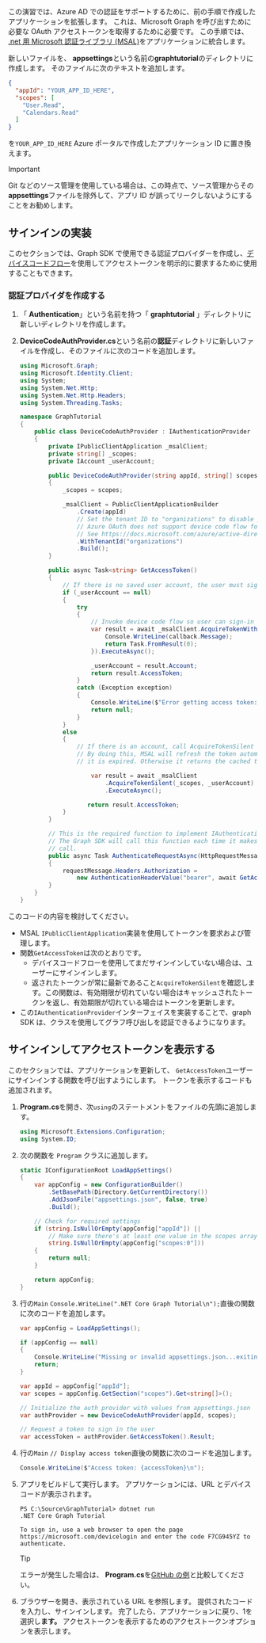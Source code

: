 <!-- markdownlint-disable MD002 MD041 -->

この演習では、Azure AD での認証をサポートするために、前の手順で作成したアプリケーションを拡張します。 これは、Microsoft Graph を呼び出すために必要な OAuth アクセストークンを取得するために必要です。 この手順では、 [.net 用 Microsoft 認証ライブラリ (MSAL)](https://github.com/AzureAD/microsoft-authentication-library-for-dotnet)をアプリケーションに統合します。

新しいファイルを、 **appsettings**という名前の**graphtutorial**のディレクトリに作成します。 そのファイルに次のテキストを追加します。

```json
{
  "appId": "YOUR_APP_ID_HERE",
  "scopes": [
    "User.Read",
    "Calendars.Read"
  ]
}
```

を`YOUR_APP_ID_HERE` Azure ポータルで作成したアプリケーション ID に置き換えます。

> [!IMPORTANT]
> Git などのソース管理を使用している場合は、この時点で、ソース管理からその**appsettings**ファイルを除外して、アプリ ID が誤ってリークしないようにすることをお勧めします。

## <a name="implement-sign-in"></a>サインインの実装

このセクションでは、Graph SDK で使用できる認証プロバイダーを作成し、[デバイスコードフロー](https://docs.microsoft.com/azure/active-directory/develop/v2-oauth2-device-code)を使用してアクセストークンを明示的に要求するために使用することもできます。

### <a name="create-an-authentication-provider"></a>認証プロバイダを作成する

1. 「 **Authentication**」という名前を持つ「 **graphtutorial** 」ディレクトリに新しいディレクトリを作成します。
1. **DeviceCodeAuthProvider.cs**という名前の**認証**ディレクトリに新しいファイルを作成し、そのファイルに次のコードを追加します。

    ```csharp
    using Microsoft.Graph;
    using Microsoft.Identity.Client;
    using System;
    using System.Net.Http;
    using System.Net.Http.Headers;
    using System.Threading.Tasks;

    namespace GraphTutorial
    {
        public class DeviceCodeAuthProvider : IAuthenticationProvider
        {
            private IPublicClientApplication _msalClient;
            private string[] _scopes;
            private IAccount _userAccount;

            public DeviceCodeAuthProvider(string appId, string[] scopes)
            {
                _scopes = scopes;

                _msalClient = PublicClientApplicationBuilder
                    .Create(appId)
                    // Set the tenant ID to "organizations" to disable personal accounts
                    // Azure OAuth does not support device code flow for personal accounts
                    // See https://docs.microsoft.com/azure/active-directory/develop/v2-oauth2-device-code
                    .WithTenantId("organizations")
                    .Build();
            }

            public async Task<string> GetAccessToken()
            {
                // If there is no saved user account, the user must sign-in
                if (_userAccount == null)
                {
                    try
                    {
                        // Invoke device code flow so user can sign-in with a browser
                        var result = await _msalClient.AcquireTokenWithDeviceCode(_scopes, callback => {
                            Console.WriteLine(callback.Message);
                            return Task.FromResult(0);
                        }).ExecuteAsync();

                        _userAccount = result.Account;
                        return result.AccessToken;
                    }
                    catch (Exception exception)
                    {
                        Console.WriteLine($"Error getting access token: {exception.Message}");
                        return null;
                    }
                }
                else
                {
                    // If there is an account, call AcquireTokenSilent
                    // By doing this, MSAL will refresh the token automatically if
                    // it is expired. Otherwise it returns the cached token.

                        var result = await _msalClient
                            .AcquireTokenSilent(_scopes, _userAccount)
                            .ExecuteAsync();

                       return result.AccessToken;
                }
            }

            // This is the required function to implement IAuthenticationProvider
            // The Graph SDK will call this function each time it makes a Graph
            // call.
            public async Task AuthenticateRequestAsync(HttpRequestMessage requestMessage)
            {
                requestMessage.Headers.Authorization =
                    new AuthenticationHeaderValue("bearer", await GetAccessToken());
            }
        }
    }
    ```

このコードの内容を検討してください。

- MSAL `IPublicClientApplication`実装を使用してトークンを要求および管理します。
- 関数`GetAccessToken`は次のとおりです。
  - デバイスコードフローを使用してまだサインインしていない場合は、ユーザーにサインインします。
  - 返されたトークンが常に最新であること`AcquireTokenSilent`を確認します。この関数は、有効期限が切れていない場合はキャッシュされたトークンを返し、有効期限が切れている場合はトークンを更新します。
- この`IAuthenticationProvider`インターフェイスを実装することで、graph SDK は、クラスを使用してグラフ呼び出しを認証できるようになります。

## <a name="sign-in-and-display-the-access-token"></a>サインインしてアクセストークンを表示する

このセクションでは、アプリケーションを更新して、 `GetAccessToken`ユーザーにサインインする関数を呼び出すようにします。 トークンを表示するコードも追加されます。

1. **Program.cs**を開き、次`using`のステートメントをファイルの先頭に追加します。

    ```csharp
    using Microsoft.Extensions.Configuration;
    using System.IO;
    ```

1. 次の関数を `Program` クラスに追加します。

    ```csharp
    static IConfigurationRoot LoadAppSettings()
    {
        var appConfig = new ConfigurationBuilder()
            .SetBasePath(Directory.GetCurrentDirectory())
            .AddJsonFile("appsettings.json", false, true)
            .Build();

        // Check for required settings
        if (string.IsNullOrEmpty(appConfig["appId"]) ||
            // Make sure there's at least one value in the scopes array
            string.IsNullOrEmpty(appConfig["scopes:0"]))
        {
            return null;
        }

        return appConfig;
    }
    ```

1. 行の`Main` `Console.WriteLine(".NET Core Graph Tutorial\n");`直後の関数に次のコードを追加します。

    ```csharp
    var appConfig = LoadAppSettings();

    if (appConfig == null)
    {
        Console.WriteLine("Missing or invalid appsettings.json...exiting");
        return;
    }

    var appId = appConfig["appId"];
    var scopes = appConfig.GetSection("scopes").Get<string[]>();

    // Initialize the auth provider with values from appsettings.json
    var authProvider = new DeviceCodeAuthProvider(appId, scopes);

    // Request a token to sign in the user
    var accessToken = authProvider.GetAccessToken().Result;
    ```

1. 行の`Main` `// Display access token`直後の関数に次のコードを追加します。

    ```csharp
    Console.WriteLine($"Access token: {accessToken}\n");
    ```

1. アプリをビルドして実行します。 アプリケーションには、URL とデバイスコードが表示されます。

    ```Shell
    PS C:\Source\GraphTutorial> dotnet run
    .NET Core Graph Tutorial

    To sign in, use a web browser to open the page https://microsoft.com/devicelogin and enter the code F7CG945YZ to authenticate.
    ```

    > [!TIP]
    > エラーが発生した場合は、 **Program.cs**を[GitHub の例](https://github.com/microsoftgraph/msgraph-training-dotnet-core/blob/master/demos/01-create-app/GraphTutorial/Program.cs)と比較してください。

1. ブラウザーを開き、表示されている URL を参照します。 提供されたコードを入力し、サインインします。 完了したら、アプリケーションに戻り、1を選択し**ます。** アクセストークンを表示するためのアクセストークンオプションを表示します。
